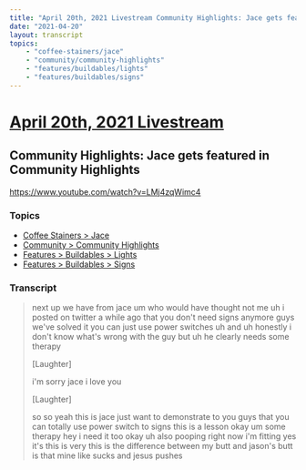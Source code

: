 ```yaml
---
title: "April 20th, 2021 Livestream Community Highlights: Jace gets featured in Community Highlights"
date: "2021-04-20"
layout: transcript
topics:
    - "coffee-stainers/jace"
    - "community/community-highlights"
    - "features/buildables/lights"
    - "features/buildables/signs"
---
```

# [April 20th, 2021 Livestream](../2021-04-20.md)
## Community Highlights: Jace gets featured in Community Highlights
https://www.youtube.com/watch?v=LMj4zqWimc4

### Topics
* [Coffee Stainers > Jace](../topics/coffee-stainers/jace.md)
* [Community > Community Highlights](../topics/community/community-highlights.md)
* [Features > Buildables > Lights](../topics/features/buildables/lights.md)
* [Features > Buildables > Signs](../topics/features/buildables/signs.md)

### Transcript

> next up we have from jace um who would have thought not me uh i posted on twitter a while ago that you don't need signs anymore guys we've solved it you can just use power switches uh and uh honestly i don't know what's wrong with the guy but uh he clearly needs some therapy
>
> [Laughter]
>
> i'm sorry jace i love you
>
> [Laughter]
>
> so so yeah this is jace just want to demonstrate to you guys that you can totally use power switch to signs this is a lesson okay um some therapy hey i need it too okay uh also pooping right now i'm fitting yes it's this is very this is the difference between my butt and jason's butt is that mine like sucks and jesus pushes
